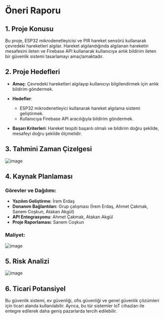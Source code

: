 # Öneri Raporu

## 1. Proje Konusu
Bu proje, ESP32 mikrodenetleyicisi ve PIR hareket sensörü kullanarak çevredeki hareketleri algılar. Hareket algılandığında algılanan hareketin mesafesini ileten ve Firebase API kullanarak kullanıcıya anlık bildirim ileten bir güvenlik sistemi tasarlamayı amaçlamaktadır.

## 2. Proje Hedefleri
- **Amaç**: Çevredeki hareketleri algılayıp kullanıcıyı bilgilendirmek için anlık bildirim göndermek.

- **Hedefler**:
  - ESP32 mikrodenetleyici kullanarak hareket algılama sistemi geliştirmek.
  - Kullanıcıya Firebase API aracılığıyla bildirim göndermek.

- **Başarı Kriterleri**: Hareket tespiti başarılı olmalı ve bildirim doğru şekilde, mesafeyi doğru şekilde ölçmelidir.

## 3. Tahmini Zaman Çizelgesi
![image](https://github.com/user-attachments/assets/8547a6ce-c535-4ea2-a0e2-86c933258b6c)


## 4. Kaynak Planlaması

### Görevler ve Dağılımı:
- **Yazılım Geliştirme**: İrem Erdaş
- **Donanım Bağlantıları**: Grup çalışması (İrem Erdaş, Ahmet Çakmak, Sanem Coşkun, Atakan Akgül)
- **API Entegrasyonu**: Ahmet Çakmak, Atakan Akgül
- **Proje Raporlaması**: Sanem Coşkun

### Maliyet:

![image](https://github.com/user-attachments/assets/b5998c07-4bff-40ea-a19e-f34b546e81be)


## 5. Risk Analizi

![image](https://github.com/user-attachments/assets/671d91b0-172a-4188-bca3-6c63acd83904)


## 6. Ticari Potansiyel
Bu güvenlik sistemi, ev güvenliği, ofis güvenliği ve genel güvenlik çözümleri için ticari alanda kullanılabilir. Ayrıca, bu tür sistemler IoT cihazları ile entegre edilerek daha geniş pazarlarda tercih edilebilir.

